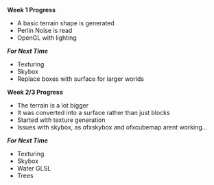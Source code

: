 **Week 1 Progress**
- A basic terrain shape is generated
- Perlin Noise is read
- OpenGL with lighting

***For Next Time***
- Texturing
- Skybox
- Replace boxes with surface for larger worlds

**Week 2/3 Progress**
- The terrain is a lot bigger
- It was converted into a surface rather than just blocks
- Started with texture generation
- Issues with skybox, as ofxskybox and ofxcubemap arent working...

***For Next Time***
- Texturing
- Skybox
- Water GLSL
- Trees